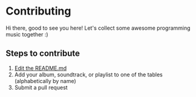 # Contributing

Hi there, good to see you here! Let's collect some awesome programming music together :)

## Steps to contribute

1. [Edit the README.md](https://github.com/mariusschulz/programming-music/edit/master/README.md)
2. Add your album, soundtrack, or playlist to one of the tables (alphabetically by name)
3. Submit a pull request
